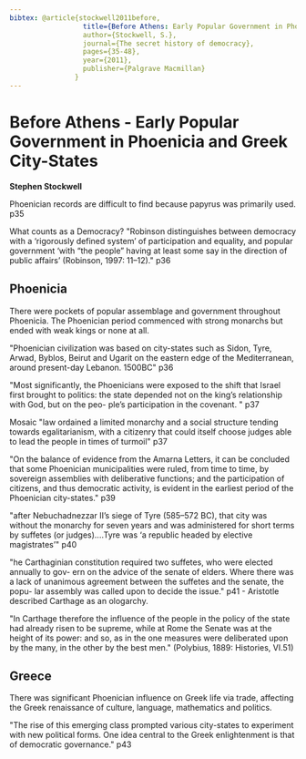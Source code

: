 ```yaml
---
bibtex:	@article{stockwell2011before,
				  title={Before Athens: Early Popular Government in Phoenician and Greek City States},
				  author={Stockwell, S.},
				  journal={The secret history of democracy},
				  pages={35-48},
				  year={2011},
				  publisher={Palgrave Macmillan}
				}
---
```

# Before Athens - Early Popular Government in Phoenicia and Greek City-States

__Stephen Stockwell__

Phoenician records are difficult to find because papyrus was primarily used. p35

What counts as a Democracy? "Robinson distinguishes between democracy with a ‘rigorously defined system’ of participation and equality, and popular government ‘with “the people” having at least some say in the direction of public affairs’ (Robinson, 1997: 11–12)." p36

## Phoenicia 

There were pockets of popular assemblage and government throughout Phoenicia.  The Phoenician period commenced with strong monarchs but ended with weak kings or none at all.

"Phoenician civilization was based on city-states such as Sidon, Tyre, Arwad, Byblos, Beirut and Ugarit on the eastern edge of the Mediterranean, around present-day Lebanon. 1500BC" p36

"Most significantly, the Phoenicians were exposed to the shift that Israel first brought to politics: the state depended not on the king’s relationship with God, but on the peo- ple’s participation in the covenant. " p37

Mosaic "law ordained a limited monarchy and a social structure tending towards egalitarianism, with a citizenry that could itself choose judges able to lead the people in times of turmoil" p37

"On the balance of evidence from the Amarna Letters, it can be concluded that some Phoenician municipalities were ruled, from time to time, by sovereign assemblies with deliberative functions; and the participation of citizens, and thus democratic activity, is evident in the earliest period of the Phoenician city-states." p39

"after Nebuchadnezzar II’s siege of Tyre (585–572 BC), that city was without the monarchy for seven years and was administered for short terms by suffetes (or judges)....Tyre was ‘a republic headed by elective magistrates’" p40

"he Carthaginian constitution required two suffetes, who were elected annually to gov- ern on the advice of the senate of elders. Where there was a lack of unanimous agreement between the suffetes and the senate, the popu- lar assembly was called upon to decide the issue." p41 - Aristotle described Carthage as an ologarchy.

"In Carthage therefore the influence of the people in the policy of the state had already risen to be supreme, while at Rome the Senate was at the height of its power: and so, as in the one measures were deliberated upon by the many, in the other by the best men."
(Polybius, 1889: Histories, VI.51)

## Greece

There was significant Phoenician influence on Greek life via trade, affecting the Greek renaissance of culture, language, mathematics and politics.

"The rise of this emerging class prompted various city-states to experiment with new political forms. One idea central to the Greek enlightenment is that of democratic governance." p43
